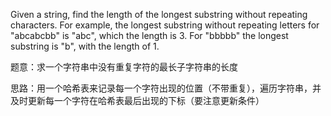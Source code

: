 Given a string, find the length of the longest substring without repeating characters. For example, the longest substring without repeating letters for "abcabcbb" is "abc", which the length is 3. For "bbbbb" the longest substring is "b", with the length of 1.

题意：求一个字符串中没有重复字符的最长子字符串的长度

思路：用一个哈希表来记录每一个字符出现的位置（不带重复），遍历字符串，并及时更新每一个字符在哈希表最后出现的下标（要注意更新条件）